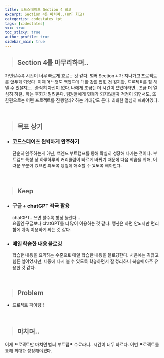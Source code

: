 ```yaml
---
title: 코드스테이츠 Section 4 회고
excerpt: Section 4를 마치며..(KPT 회고)
categories: codestates_kpt
tags: [codestates]
toc: true
toc_sticky: true
author_profile: true
sidebar_main: true
---
```


> ## Section 4를 마무리하며..

가면갈수록 시간이 너무 빠르게 흐르는 것 같다. 
벌써 Section 4 가 지나가고 프로젝트를 앞두게 되었다. 
이제 어느정도 백엔드에 대한 감은 잡힌 것 같지만, 프로젝트를 잘 해낼 수 있을지는.. 솔직히 자신이 없다.
나에게 조금만 더 시간이 있었더라면.. 조금 더 열심히 하걸.. 하는 후회가 밀려온다.
팀원들에게 민폐가 되지않을까 걱정이 되면서도, 또 한편으로는 어떤 프로젝트를 진행할까? 하는 기대감도 든다.
최대한 열심히 해봐야겠다.

<br>

> ## 목표 상기

- ### 코드스테이츠 완벽하게 완주하기  

    단순히 완주하는게 아닌, 백엔드 부트캠프를 통해 확실히 성장해 나가는 것이다. 부트캠프 특성 상 하루하루의 커리큘럼이 빠르게 바뀌기 때문에 다음 학습을 위해, 어려운 부분이 있으면 되도록 당일에 해소할 수 있도록 해야한다.

<br>

> ## Keep

- ### 구글 + chatGPT 적극 활용
    chatGPT.. 쓰면 쓸수록 항상 놀란다...  
    요즘엔 구글보다 chatGPT를 더 많이 이용하는 것 같다.
    맹신은 하면 안되지만 편리함에 계속 이용하게 되는 것 같다.

- ### 매일 학습한 내용 블로깅
    학습한 내용을 요약하는 수준으로 매일 학습한 내용을 블로깅한다. 처음에는 귀찮고 힘든 일이었지만, 나중에 다시 볼 수 있도록 학습하면서 잘 정리하니 복습에 아주 유용한 것 같다.

<br>

> ## Problem 

- 프로젝트 파이팅!!


<br>

> ## 마치며..

이제 프로젝트만 마치면 벌써 부트캠프 수료라니.. 시간이 너무 빠르다. 
이번 프로젝트를 통해 최대한 성장해야겠다.




